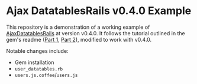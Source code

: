 # Ajax DatatablesRails v0.4.0 Example

This repository is a demonstration of a working 
example of [AjaxDatatablesRails](https://github.com/jbox-web/ajax-datatables-rails) at version v0.4.0. 
It follows the tutorial outlined in the gem's readme ([Part 1](https://github.com/jbox-web/ajax-datatables-rails/wiki/Part-1----The-Installation), [Part 2](https://github.com/jbox-web/ajax-datatables-rails/wiki/Part-2-The-Datatables-with-ajax-functionality)), modified to work with v0.4.0. 

Notable changes include:
* Gem installation
* `user_datatables.rb`
* `users.js.coffee`/`users.js`

